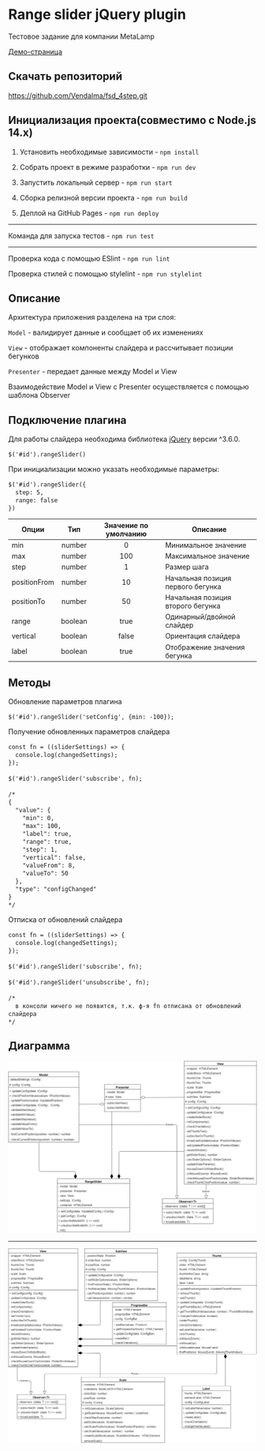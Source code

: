 # Range slider jQuery plugin

Тестовое задание для компании MetaLamp

[Демо-страница](https://vendalma.github.io/fsd_4step/)

## Скачать репозиторий

https://github.com/Vendalma/fsd_4step.git

## Инициализация проекта(совместимо с Node.js 14.x)

1. Установить необходимые зависимости - `npm install`

2. Собрать проект в режиме разработки - `npm run dev`

3. Запустить локальный сервер - `npm run start`

4. Сборка релизной версии проекта - `npm run build`

5. Деплой на GitHub Pages - `npm run deploy`

---

Команда для запуска тестов - `npm run test`

---

Проверка кода с помощью ESlint - `npm run lint`

Проверка стилей с помощью stylelint - `npm run stylelint`

## Описание

Архитектура приложения разделена на три слоя:

`Model` - валидирует данные и сообщает об их изменениях

`View` - отображает компоненты слайдера и рассчитывает позиции бегунков

`Presenter` - передает данные между Model и View

Взаимодействие Model и View c Presenter осуществляется с помощью шаблона Observer

## Подключение плагина

Для работы слайдера необходима библиотека [jQuery](https://jquery.com/) версии ^3.6.0.

```
$('#id').rangeSlider()
```

При инициализации можно указать необходимые параметры:

```
$('#id').rangeSlider({
  step: 5,
  range: false
})
```

| Опции        |   Тип   | Значение по умолчанию | Описание                          |
| ------------ | :-----: | :-------------------: | --------------------------------- |
| min          | number  |           0           | Минимальное значение              |
| max          | number  |          100          | Максимальное значение             |
| step         | number  |           1           | Размер шага                       |
| positionFrom | number  |          10           | Начальная позиция первого бегунка |
| positionTo   | number  |          50           | Начальная позиция второго бегунка |
| range        | boolean |         true          | Одинарный/двойной слайдер         |
| vertical     | boolean |         false         | Ориентация слайдера               |
| label        | boolean |         true          | Отображение значения бегунка      |

## Методы

Обновление параметров плагина

```
$('#id').rangeSlider('setConfig', {min: -100});
```

Получение обновленных параметров слайдера

```
const fn = ((sliderSettings) => {
  console.log(changedSettings);
});

$('#id').rangeSlider('subscribe', fn);

/*
{
  "value": {
    "min": 0,
    "max": 100,
    "label": true,
    "range": true,
    "step": 1,
    "vertical": false,
    "valueFrom": 8,
    "valueTo": 50
  },
  "type": "configChanged"
}
*/
```

Отписка от обновлений слайдера

```
const fn = ((sliderSettings) => {
  console.log(changedSettings);
});

$('#id').rangeSlider('subscribe', fn);

$('#id').rangeSlider('unsubscribe', fn);

/*
  в консоли ничего не появится, т.к. ф-я fn отписана от обновлений слайдера
*/
```

## Диаграмма

![alt text](uml/uml1.jpg)

---

![alt text](uml/uml2.jpg)
